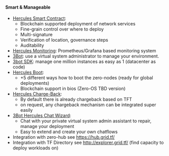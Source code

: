 #### Smart & Manageable

*   [Hercules Smart Contract](hercules_smart_contract): 
    *   Blockchain supported deployment of network services
    *   Fine-grain control over where to deploy
    *   Multi-signature 
    *   Verification of location, governance steps 
    *   Auditability
*   [Hercules Monitoring](hercules_monitoring): Prometheus/Grafana based monitoring system
*   [3Bot](hercules_3bot): use a virtual system administrator to manage your environment.
*   [3bot SDK](hercules_3botsdk): manage one million instances as easy as 1 (datacenter as code)
*   [Hercules Boot](hercules_boot): 
    *   +5 different ways how to boot the zero-nodes (ready for global deployments)
    *   Blockchain support in bios (Zero-OS TBD version)
*   [Hercules Charge-Back](hercules_charge_back): 
    *   By default there is already chargeback based on TFT 
    *   on request, any chargeback mechanism can be integrated super easily
*   [3Bot Hercules Chat Wizard](hercules_chat_wizard): 
    * Chat with your private virtual system admin assistant to repair, manage your deployment
    * Easy to extend and create your own chatflows
*   Integration with zero-hub see https://hub.grid.tf/
*   Integration with TF Directory see http://explorer.grid.tf/  (find capacity to deploy workloads on)
